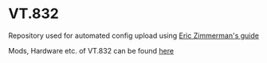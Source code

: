 # VT.832

Repository used for automated config upload using [Eric Zimmerman's guide](https://docs.vorondesign.com/community/howto/EricZimmerman/BackupConfigToGithub.html)

Mods, Hardware etc. of VT.832 can be found [here](https://github.com/spitzbirne32/Voron/tree/main/VT.832)
